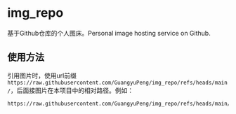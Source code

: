 # img_repo
基于Github仓库的个人图床。Personal image hosting service on Github.

## 使用方法

引用图片时，使用url前缀`https://raw.githubusercontent.com/GuangyuPeng/img_repo/refs/heads/main/`，后面接图片在本项目中的相对路径。例如：

```txt
https://raw.githubusercontent.com/GuangyuPeng/img_repo/refs/heads/main/ue/network/packet_structure.drawio.svg
```